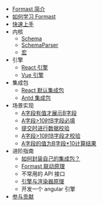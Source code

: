 - [Formast 简介](/)
- [如何学习 Formast](learn.md)
- [快速上手](quick-start.md)
- 内核
  - [Schema](schema.md)
  - [SchemaParser](parser.md)
  - [宏](macro.md)
- 引擎
  - [React 引擎](react.md)
  - [Vue 引擎](vue.md)
- 集成包
  - [React 默认集成包](react-d.md)
  - [Antd 集成包](antd.md)
- 场景实现
  - [A字段有值才展示B字段](scenes/show-relate-to.md)
  - [A字段>10时B字段必填](scenes/required-relate-to.md)
  - [提交时进行数据校验](scenes/validate-when-submit.md)
  - [A字段>10时B字段才校验](scenes/validate-relate-to.md)
  - [A字段的值为B字段*10计算结果](scenes/compute-relate-to.md)
- 进阶指南
  - [如何封装自己的集成包？](advance/custom-package.md)
  - [Formast 联动原理](advance/relation-drive.md)
  - 不常用的 API 接口
  - [引擎与渲染器原理](advance/render-engine.md)
  - 开发一个 angular 引擎
- [参与贡献](contribution.md)

